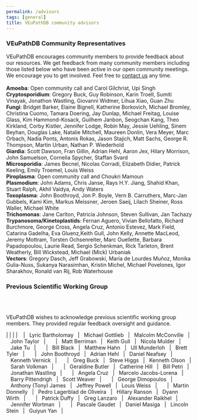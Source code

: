 ```yaml
---
permalink: /advisors
tags: [general]
title: VEuPathDB community advisors
---
```

<div class="static-content" markdown="1">
<h3>VEuPathDB Community Representatives</h3>

VEuPathDB encourages community members to provide feedback about our resources.  We get feedback from many community members including those listed below who have been active in our open community meetings. We encourage you to get involved. Feel free to <a href="/a/app/contact-us">contact us</a> any time. <br><br>
<b>Amoeba</b>: Open community call and Carol Gilchrist, Upi Singh<br>
<b>Cryptosporidium</b>: Gregory Buck, Guy Robinson, Karin Troell, Sumiti Vinayak, Jonathon Wastling, Giovanni Widmer, Lihua Xiao, Guan Zhu<br>
<b>Fungi</b>: Bridget Barker, Elaine Bignell, Katherine Borkovich, Michael Bromley, Christina Cuomo, Tamara Doering, Jay Dunlap, Michael Freitag, Louise Glass, Kim Hammond-Kosack, Guilhem Janbon, Seogchan Kang, Theo Kirkland, Corby Kistler, Jennifer Lodge, Robin May, Jessie Uehling, Sinem Beyhan, Douglas Lake, Natalie Mitchell, Maureen Donlin, Vera Meyer, Marc Orbach, Nadia Ponts, Antonis Rokas, Jason Stajich, Matt Sachs, George R. Thompson, Martin Urban, Nathan P. Wiederhold<br>
<b>Giardia</b>: Scott Dawson, Fran Gillin, Adrian Hehl, Aaron Jex, Hilary Morrison, John Samuelson, Cornelia Spycher, Staffan Svard <br>
<b>Microsporidia</b>: James Becnel, Nicolas Corradi, Elizabeth Didier,  Patrick Keeling, Emily Troemel, Louis Weiss<br>
<b>Piroplasma</b>: Open community call and Choukri Mamoun<br>
<b>Plasmodium</b>: John Adams, Chris Janse, Rays H.Y. Jiang, Shahid Khan, Stuart Ralph, Akhil Vaidya, Andy Waters<br>
<b>Toxoplasma</b>: John Boothroyd, Jon P. Boyle, Vern B. Carruthers, Marc-Jan Gubbels, Kami Kim, 
Markus Meissner, Jeroen Saeij, Lilach Sheiner, Ross Waller, Michael White<br>
<b>Trichomonas</b>: Jane Carlton, Patricia Johnson, Steven Sullivan, Jan Tachazy<br>
<b>Trypanosoma/Kinetoplastids</b>: Fernan Aguero, Vivian Bellofatto, Richard Burchmore, George Cross, Angela Cruz, Antonio Estevez, Mark Field, Catarina Gadelha, Eva Gluenz,Keith Gull, John Kelly, Annette MacLeod, Jeremy Mottram, Torsten Ochsenreiter, Marc Ouellette, Barbara Papadopoulou, Laurie Read, Sergio Schenkman, Rick Tarleton, Brent Weatherly, Bill Wickstead, Michael (Mick) Urbaniak <br>
<b>Vectors</b>: Gregory Dasch, Jeff Grabowski, María de Lourdes Muñoz, Monika Gulia-Nuss, Sukanya Narasimhan, Kristin Michel, Michael Povelones, Igor Sharakhov, Ronald van Rij, Rob Waterhouse
<h3>Previous Scientific Working Group</h3>
<br><br>

VEuPathDB wishes to acknowledge previous scientific working group members. They provided regular feedback oversight and guidance.

| | | |
&nbsp;&nbsp;&nbsp;|&nbsp;&nbsp;&nbsp;Lyric Bartholomay&nbsp;&nbsp;&nbsp;|&nbsp;&nbsp;&nbsp;Michael Gottlieb&nbsp;&nbsp;&nbsp;|&nbsp;&nbsp;&nbsp;Malcolm McConville&nbsp;&nbsp;&nbsp;|&nbsp;&nbsp;&nbsp;John Taylor&nbsp;&nbsp;&nbsp;|&nbsp;&nbsp;&nbsp;
&nbsp;&nbsp;&nbsp;|&nbsp;&nbsp;&nbsp;Matt Berriman&nbsp;&nbsp;&nbsp;|&nbsp;&nbsp;&nbsp;Keith Gull&nbsp;&nbsp;&nbsp;|&nbsp;&nbsp;&nbsp;Nicola Mulder&nbsp;&nbsp;&nbsp;|&nbsp;&nbsp;&nbsp;Jake Tu&nbsp;&nbsp;&nbsp;|&nbsp;&nbsp;&nbsp;
&nbsp;&nbsp;&nbsp;|&nbsp;&nbsp;&nbsp;Bill Black&nbsp;&nbsp;&nbsp;|&nbsp;&nbsp;&nbsp;Matthew Hahn&nbsp;&nbsp;&nbsp;|&nbsp;&nbsp;&nbsp;Ull Munderloh&nbsp;&nbsp;&nbsp;|&nbsp;&nbsp;&nbsp;Brett Tyler&nbsp;&nbsp;&nbsp;|&nbsp;&nbsp;&nbsp;
&nbsp;&nbsp;&nbsp;|&nbsp;&nbsp;&nbsp;John Boothroyd&nbsp;&nbsp;&nbsp;|&nbsp;&nbsp;&nbsp;Adrian Hehl&nbsp;&nbsp;&nbsp;|&nbsp;&nbsp;&nbsp;Daniel Neafsey&nbsp;&nbsp;&nbsp;|&nbsp;&nbsp;&nbsp;Kenneth Vernick&nbsp;&nbsp;&nbsp;|&nbsp;&nbsp;&nbsp;
&nbsp;&nbsp;&nbsp;|&nbsp;&nbsp;&nbsp;Greg Buck&nbsp;&nbsp;&nbsp;|&nbsp;&nbsp;&nbsp;Steve Higgs&nbsp;&nbsp;&nbsp;|&nbsp;&nbsp;&nbsp;Kenneth Olson&nbsp;&nbsp;&nbsp;|&nbsp;&nbsp;&nbsp;Sarah Volkman&nbsp;&nbsp;&nbsp;|&nbsp;&nbsp;&nbsp;
&nbsp;&nbsp;&nbsp;|&nbsp;&nbsp;&nbsp;Geraldine Butler&nbsp;&nbsp;&nbsp;|&nbsp;&nbsp;&nbsp;Catherine Hill&nbsp;&nbsp;&nbsp;|&nbsp;&nbsp;&nbsp;Bill Petri&nbsp;&nbsp;&nbsp;|&nbsp;&nbsp;&nbsp;Jonathan Wastling&nbsp;&nbsp;&nbsp;|&nbsp;&nbsp;&nbsp;
&nbsp;&nbsp;&nbsp;|&nbsp;&nbsp;&nbsp;Angela Cruz&nbsp;&nbsp;&nbsp;|&nbsp;&nbsp;&nbsp;Marcelo Jacobs-Lorena&nbsp;&nbsp;&nbsp;|&nbsp;&nbsp;&nbsp;Barry Pittendrigh&nbsp;&nbsp;&nbsp;|&nbsp;&nbsp;&nbsp;Scott Weaver&nbsp;&nbsp;&nbsp;|&nbsp;&nbsp;&nbsp;
&nbsp;&nbsp;&nbsp;|&nbsp;&nbsp;&nbsp;George Dimopoulos&nbsp;&nbsp;&nbsp;|&nbsp;&nbsp;&nbsp;Anthony (Tony) James&nbsp;&nbsp;&nbsp;|&nbsp;&nbsp;&nbsp;Jeffrey Powell&nbsp;&nbsp;&nbsp;|&nbsp;&nbsp;&nbsp;Louis Weiss&nbsp;&nbsp;&nbsp;|&nbsp;&nbsp;&nbsp;
&nbsp;&nbsp;&nbsp;|&nbsp;&nbsp;&nbsp;Martin Donnelly&nbsp;&nbsp;&nbsp;|&nbsp;&nbsp;&nbsp;Pedro Lagerblad de Oliveira&nbsp;&nbsp;&nbsp;|&nbsp;&nbsp;&nbsp;Hillary Ranson&nbsp;&nbsp;&nbsp;|&nbsp;&nbsp;&nbsp;Dyann Wirth&nbsp;&nbsp;&nbsp;|&nbsp;&nbsp;&nbsp;
&nbsp;&nbsp;&nbsp;|&nbsp;&nbsp;&nbsp;Patrick Duffy&nbsp;&nbsp;&nbsp;|&nbsp;&nbsp;&nbsp;Greg Lanzaro&nbsp;&nbsp;&nbsp;|&nbsp;&nbsp;&nbsp;Alexander Raikhel&nbsp;&nbsp;&nbsp;|&nbsp;&nbsp;&nbsp;Jennifer Wortman&nbsp;&nbsp;&nbsp;|&nbsp;&nbsp;&nbsp;
&nbsp;&nbsp;&nbsp;|&nbsp;&nbsp;&nbsp;Pascale Gaudet&nbsp;&nbsp;&nbsp;|&nbsp;&nbsp;&nbsp;Daniel Masiga&nbsp;&nbsp;&nbsp;|&nbsp;&nbsp;&nbsp;Lincoln Stein&nbsp;&nbsp;&nbsp;|&nbsp;&nbsp;&nbsp;Guiyun Yan&nbsp;&nbsp;&nbsp;|&nbsp;&nbsp;&nbsp;


<br>




</div>
